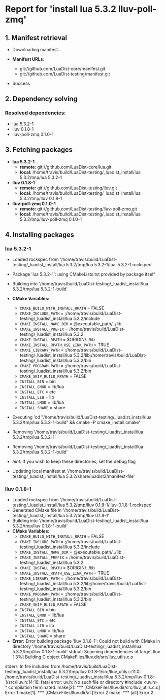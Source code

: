 # Report for 'install lua 5.3.2 lluv-poll-zmq'


## 1. Manifest retrieval

- Downloading manifest...

- **Manifest URLs**:
    - git://github.com/LuaDist-core/manifest.git
    - git://github.com/LuaDist-testing/manifest.git
- Success

## 2. Dependency solving


### Resolved dependencies:
- lua 5.3.2-1
- lluv 0.1.8-1
- lluv-poll-zmq 0.1.0-1

## 3. Fetching packages

- **lua 5.3.2-1**
    - **remote:** git://github.com/LuaDist-core/lua.git
    - **local:** /home/travis/build/LuaDist-testing/_luadist_install/lua 5.3.2/tmp/lua 5.3.2-1
- **lluv 0.1.8-1**
    - **remote:** git://github.com/LuaDist-testing/lluv.git
    - **local:** /home/travis/build/LuaDist-testing/_luadist_install/lua 5.3.2/tmp/lluv 0.1.8-1
- **lluv-poll-zmq 0.1.0-1**
    - **remote:** git://github.com/LuaDist-testing/lluv-poll-zmq.git
    - **local:** /home/travis/build/LuaDist-testing/_luadist_install/lua 5.3.2/tmp/lluv-poll-zmq 0.1.0-1

## 4. Installing packages


### lua 5.3.2-1
- Loaded rockspec from '/home/travis/build/LuaDist-testing/_luadist_install/lua 5.3.2/tmp/lua 5.3.2-1/lua-5.3.2-1.rockspec'
- Package 'lua 5.3.2-1': using CMakeLists.txt provided by package itself
- Building into '/home/travis/build/LuaDist-testing/_luadist_install/lua 5.3.2/tmp/lua 5.3.2-1-build'
- **CMake Variables:**
    - `CMAKE_BUILD_WITH_INSTALL_RPATH` = FALSE
    - `CMAKE_INCLUDE_PATH` = ;/home/travis/build/LuaDist-testing/_luadist_install/lua 5.3.2/include
    - `CMAKE_INSTALL_NAME_DIR` = @executable_path/../lib
    - `CMAKE_INSTALL_PREFIX` = /home/travis/build/LuaDist-testing/_luadist_install/lua 5.3.2
    - `CMAKE_INSTALL_RPATH` = $ORIGIN/../lib
    - `CMAKE_INSTALL_RPATH_USE_LINK_PATH` = TRUE
    - `CMAKE_LIBRARY_PATH` = ;/home/travis/build/LuaDist-testing/_luadist_install/lua 5.3.2/lib;/home/travis/build/LuaDist-testing/_luadist_install/lua 5.3.2/bin
    - `CMAKE_PROGRAM_PATH` = ;/home/travis/build/LuaDist-testing/_luadist_install/lua 5.3.2/bin
    - `CMAKE_SKIP_BUILD_RPATH` = FALSE
    - `INSTALL_BIN` = bin
    - `INSTALL_CMOD` = lib/lua
    - `INSTALL_ETC` = etc
    - `INSTALL_LIB` = lib
    - `INSTALL_LMOD` = lib/lua
    - `INSTALL_SHARE` = share
- Executing 'cd "/home/travis/build/LuaDist-testing/_luadist_install/lua 5.3.2/tmp/lua 5.3.2-1-build" && cmake -P cmake_install.cmake'
- Removing '/home/travis/build/LuaDist-testing/_luadist_install/lua 5.3.2/tmp/lua 5.3.2-1'
- Removing '/home/travis/build/LuaDist-testing/_luadist_install/lua 5.3.2/tmp/lua 5.3.2-1-build'

- *hint:* If you wish to keep these directories, set the debug flag
- Updating local manifest at '/home/travis/build/LuaDist-testing/_luadist_install/lua 5.3.2/share/luadist2/manifest-file'

### lluv 0.1.8-1
- Loaded rockspec from '/home/travis/build/LuaDist-testing/_luadist_install/lua 5.3.2/tmp/lluv 0.1.8-1/lluv-0.1.8-1.rockspec'
- Generated CMake file in '/home/travis/build/LuaDist-testing/_luadist_install/lua 5.3.2/tmp/lluv 0.1.8-1'
- Building into '/home/travis/build/LuaDist-testing/_luadist_install/lua 5.3.2/tmp/lluv 0.1.8-1-build'
- **CMake Variables:**
    - `CMAKE_BUILD_WITH_INSTALL_RPATH` = FALSE
    - `CMAKE_INCLUDE_PATH` = ;/home/travis/build/LuaDist-testing/_luadist_install/lua 5.3.2/include
    - `CMAKE_INSTALL_NAME_DIR` = @executable_path/../lib
    - `CMAKE_INSTALL_PREFIX` = /home/travis/build/LuaDist-testing/_luadist_install/lua 5.3.2
    - `CMAKE_INSTALL_RPATH` = $ORIGIN/../lib
    - `CMAKE_INSTALL_RPATH_USE_LINK_PATH` = TRUE
    - `CMAKE_LIBRARY_PATH` = ;/home/travis/build/LuaDist-testing/_luadist_install/lua 5.3.2/lib;/home/travis/build/LuaDist-testing/_luadist_install/lua 5.3.2/bin
    - `CMAKE_PROGRAM_PATH` = ;/home/travis/build/LuaDist-testing/_luadist_install/lua 5.3.2/bin
    - `CMAKE_SKIP_BUILD_RPATH` = FALSE
    - `INSTALL_BIN` = bin
    - `INSTALL_CMOD` = lib/lua
    - `INSTALL_ETC` = etc
    - `INSTALL_LIB` = lib
    - `INSTALL_LMOD` = lib/lua
    - `INSTALL_SHARE` = share
- **Error:** Error building package 'lluv 0.1.8-1': Could not build with CMake in directory '/home/travis/build/LuaDist-testing/_luadist_install/lua 5.3.2/tmp/lluv 0.1.8-1-build'
stdout:
Scanning dependencies of target lluv
[  3%] Building C object CMakeFiles/lluv.dir/src/lluv_utils.c.o

stderr:
In file included from /home/travis/build/LuaDist-testing/_luadist_install/lua 5.3.2/tmp/lluv 0.1.8-1/src/lluv_utils.c:11:0:
/home/travis/build/LuaDist-testing/_luadist_install/lua 5.3.2/tmp/lluv 0.1.8-1/src/lluv.h:14:16: fatal error: uv.h: No such file or directory
 #include <uv.h>
                ^
compilation terminated.
make[2]: *** [CMakeFiles/lluv.dir/src/lluv_utils.c.o] Error 1
make[1]: *** [CMakeFiles/lluv.dir/all] Error 2
make: *** [all] Error 2

